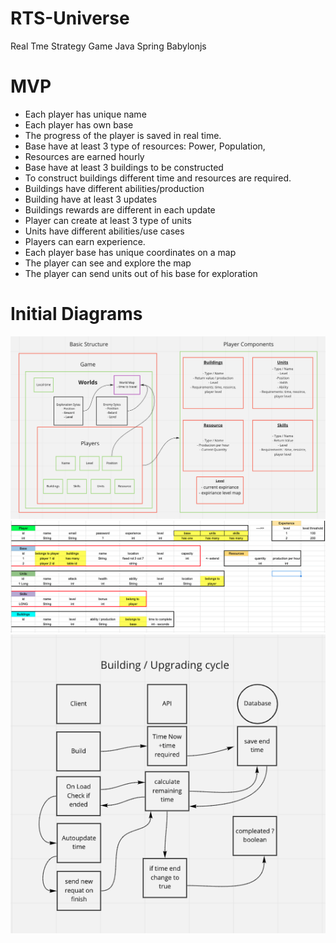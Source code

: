 # RTS-Universe

Real Tme Strategy Game Java Spring Babylonjs

# MVP

- Each player has unique name
- Each player has own base
- The progress of the player is saved in real time.
- Base have at least 3 type of resources: Power, Population,
- Resources are earned hourly
- Base have at least 3 buildings to be constructed
- To construct buildings different time and resources are required.
- Buildings have different abilities/production
- Building have at least 3 updates
- Buildings rewards are different in each update
- Player can create at least 3 type of units
- Units have different abilities/use cases
- Players can earn experience.
- Each player base has unique coordinates on a map
- The player can see and explore the map
- The player can send units out of his base for exploration

# Initial Diagrams

![Game Structure](assets/Structure.png)
![Class Relations](assets/BasicRelations.png)
![Real Time Diagram](assets/RTSdiagram.png)
